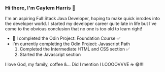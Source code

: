 ### Hi there, I'm Caylem Harris 👋

I'm an aspiring Full Stack Java Developer, hoping to make quick inrodes into the developer world. I started my developer career quite late in life but I've come to the obvious conclusion that no one is too old to learn right! 

- 🌱 I completed the Odin Project: Foundation Course :white_check_mark:
- I'm currently completing the Odin Project: Javascript Path
  1. Completed the Intermediate HTML and CSS section :white_check_mark:
  2. Started the Javascript section

I love God, my family, coffee &... Did I mention I LOOOOVVVE :coffee: :grin:!!!

<!--
**caylemh/caylemh** is a ✨ _special_ ✨ repository because its `README.md` (this file) appears on your GitHub profile.

Here are some ideas to get you started:

- 🔭 I’m currently working on ...
- 🌱 I’m currently learning ...
- 👯 I’m looking to collaborate on ...
- 🤔 I’m looking for help with ...
- 💬 Ask me about ...
- 📫 How to reach me: ...
- 😄 Pronouns: ...
- ⚡ Fun fact: ...
-->
